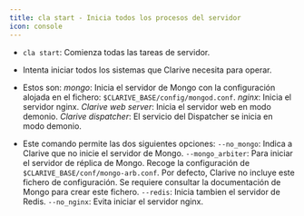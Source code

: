 ```yaml
---
title: cla start - Inicia todos los procesos del servidor
icon: console
---
```

* `cla start`: Comienza todas las tareas de servidor.
* Intenta iniciar todos los sistemas que Clarive necesita para operar.
* Estos son:
    *mongo*: Inicia el servidor de Mongo con la configuración alojada en el fichero: `$CLARIVE_BASE/config/mongod.conf`.
    *nginx*: Inicia el servidor nginx.
    *Clarive web server*: Inicia el servidor web en modo demonio.
    *Clarive dispatcher*: El servicio del Dispatcher se inicia en modo demonio.

* Este comando permite las dos siguientes opciones:
     `--no_mongo`: Indica a Clarive que no inicie el servidor de Mongo.
     `--mongo_arbiter`: Para iniciar el servidor de réplica de Mongo. Recoge la configuración de `$CLARIVE_BASE/conf/mongo-arb.conf`.
Por defecto, Clarive no incluye este fichero de configuración. Se requiere consultar la documentación de Mongo para crear este fichero.
     `--redis`: Inicia tambien el servidor de Redis.
     `--no_nginx`: Evita iniciar el servidor nginx.

